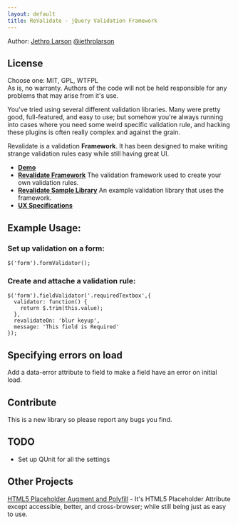 ```yaml
---
layout: default
title: ReValidate - jQuery Validation Framework
---
```


Author: [Jethro Larson](http://github.com/jethrolarson) [@jethrolarson](http://twitter.com/jethrolarson)

License
-------
Choose one: MIT, GPL, WTFPL  
As is, no warranty. Authors of the code will not be held responsible for any problems that may arise from it's use.

You've tried using several different validation libraries. Many were pretty good, full-featured, and easy to use; but somehow you're always running into cases where you need some weird specific validation rule, and hacking these plugins is often really complex and against the grain.

Revalidate is a validation **Framework**. It has been designed to make writing strange validation rules easy while still having great UI.

* **[Demo](http://jethrolarson.github.com/revalidate/examples/index.html)**
* **[Revalidate Framework](http://jethrolarson.github.com/revalidate/docs/revalidate.html)**
  The validation framework used to create your own validation rules.  
* **[Revalidate Sample Library](http://jethrolarson.github.com/revalidate/docs/revalidate.lib.html)**
  An example validation library that uses the framework.
* **[UX Specifications](http://jethrolarson.github.com/revalidate/docs/ux-specs.html)**



Example Usage:
--------------

### Set up validation on a form:

    $('form').formValidator();

### Create and attache a validation rule:

    $('form').fieldValidator('.requiredTextbox',{
      validator: function() {
        return $.trim(this.value);
      },
      revalidateOn: 'blur keyup',
      message: 'This field is Required'
    });

Specifying errors on load
-------------------------
Add a data-error attribute to field to make a field have an error on initial load. 

Contribute
----------
This is a new library so please report any bugs you find.

TODO
----
* Set up QUnit for all the settings

Other Projects
--------------
[HTML5 Placeholder Augment and Polyfill](http://jethrolarson.github.com/placeholder-augment/) - It's HTML5 Placeholder Attribute except accessible, better, and cross-browser; while still being just as easy to use.
